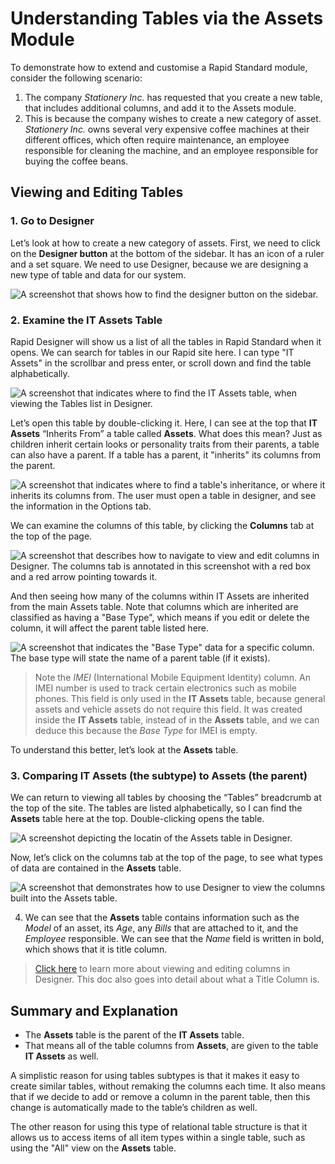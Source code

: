 # Understanding Tables via the Assets Module

To demonstrate how to extend and customise a Rapid Standard module, consider the following scenario:
1. The company *Stationery Inc.* has requested that you create a new table, that includes additional columns, and add it to the Assets module.
2. This is because the company wishes to create a new category of asset. *Stationery Inc.* owns several very expensive coffee machines at their different offices, which often require maintenance, an employee responsible for cleaning the machine, and an employee responsible for buying the coffee beans.

## Viewing and Editing Tables
### 1. Go to Designer	
Let’s look at how to create a new category of assets. First, we need to click on the **Designer button** at the bottom of the sidebar. It has an icon of a ruler and a set square. We need to use Designer, because we are designing a new type of table and data for our system.

![A screenshot that shows how to find the designer button on the sidebar.](<Designer Sidebar Location.png>)

### 2. Examine the IT Assets Table
Rapid Designer will show us a list of all the tables in Rapid Standard when it opens. We can search for tables in our Rapid site here. I can type "IT Assets" in the scrollbar and press enter, or scroll down and find the table alphabetically. 

![A screenshot that indicates where to find the IT Assets table, when viewing the Tables list in Designer.](<Designer IT Assets Location.png>)

Let’s open this table by double-clicking it. Here, I can see at the top that **IT Assets** “Inherits From” a table called **Assets**. What does this mean? Just as children inherit certain looks or personality traits from their parents, a table can also have a parent. If a table has a parent, it "inherits" its columns from the parent.

![A screenshot that indicates where to find a table's inheritance, or where it inherits its columns from. The user must open a table in designer, and see the information in the Options tab.](<Designer IT Assets Inheritance Location.png>)

We can examine the columns of this table, by clicking the **Columns** tab at the top of the page.

![A screenshot that describes how to navigate to view and edit columns in Designer. The columns tab is annotated in this screenshot with a red box and a red arrow pointing towards it.](<Designer IT Assets Column Location.png>)

And then seeing how many of the columns within IT Assets are inherited from the main Assets table. Note that columns which are inherited are classified as having a "Base Type", which means if you edit or delete the column, it will affect the parent table listed here.

![A screenshot that indicates the "Base Type" data for a specific column. The base type will state the name of a parent table (if it exists).](<Designer IT Assets Inheritance Columns.png>)

> Note the *IMEI* (International Mobile Equipment Identity) column. An IMEI number is used to track certain electronics such as mobile phones. This field is only used in the **IT Assets** table, because general assets and vehicle assets do not require this field. It was created inside the **IT Assets** table, instead of in the **Assets** table, and we can deduce this because the *Base Type* for IMEI is empty.

To understand this better, let’s look at the **Assets** table.

### 3. Comparing IT Assets (the subtype) to Assets (the parent)	

We can return to viewing all tables by choosing the “Tables” breadcrumb at the top of the site. The tables are listed alphabetically, so I can find the **Assets** table here at the top. Double-clicking opens the table.

![A screenshot depicting the locatin of the Assets table in Designer.](<Designer Assets Location.png>)

Now, let’s click on the columns tab at the top of the page, to see what types of data are contained in the **Assets** table.

![A screenshot that demonstrates how to use Designer to view the columns built into the Assets table.](<Designer Assets Columns.png>)

4.	We can see that the **Assets** table contains information such as the *Model* of an asset, its *Age*, any *Bills* that are attached to it, and the *Employee* responsible. We can see that the *Name* field is written in bold, which shows that it is title column.

> <a href="https://rapiddocs.z8.web.core.windows.net/docs/Rapid/Keyper%20Manual/Designer/Tables/all-about-tables-in-designer/" target="_blank">Click here</a> to learn more about viewing and editing columns in Designer. This doc also goes into detail about what a Title Column is.

## Summary and Explanation

- The **Assets** table is the parent of the **IT Assets** table.
- That means all of the table columns from **Assets**, are given to the table **IT Assets** as well.

A simplistic reason for using tables subtypes is that it makes it easy to create similar tables, without remaking the columns each time. It also means that if we decide to add or remove a column in the parent table, then this change is automatically made to the table’s children as well.

The other reason for using this type of relational table structure is that it allows us to access items of all item types within a single table, such as using the "All" view on the **Assets** table.